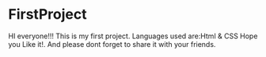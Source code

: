 # FirstProject
HI everyone!!! This is my first project.
Languages used are:Html & CSS
Hope you Like it!.
And please dont forget to share it with your friends.

